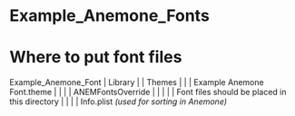 # Example_Anemone_Fonts


# Where to put font files

Example_Anemone_Font
| Library
| | Themes
| | | Example Anemone Font.theme
| | | | ANEMFontsOverride
| | | | | Font files should be placed in this directory
| | | | Info.plist *(used for sorting in Anemone)*
